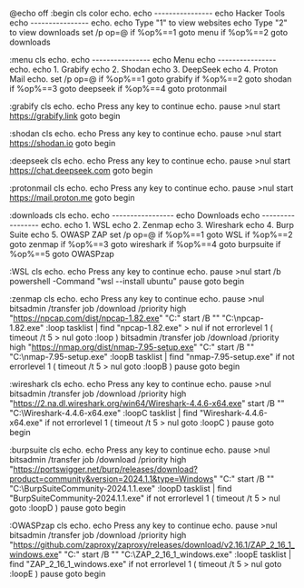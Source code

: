 @echo off
:begin
cls
color
echo.
echo ----------------
echo   Hacker Tools
echo ----------------
echo.
echo Type "1" to view websites
echo Type "2" to view downloads
set /p op=@
if %op%==1 goto menu
if %op%==2 goto downloads

:menu
cls
echo.
echo ----------------
echo       Menu
echo ----------------
echo.
echo 1. Grabify
echo 2. Shodan
echo 3. DeepSeek
echo 4. Proton Mail
echo.
set /p op=@
if %op%==1 goto grabify
if %op%==2 goto shodan
if %op%==3 goto deepseek
if %op%==4 goto protonmail

:grabify
cls
echo.
echo Press any key to continue
echo.
pause >nul
start https://grabify.link
goto begin

:shodan
cls
echo.
echo Press any key to continue
echo.
pause >nul
start https://shodan.io
goto begin

:deepseek
cls
echo.
echo Press any key to continue
echo.
pause >nul
start https://chat.deepseek.com
goto begin

:protonmail
cls
echo.
echo Press any key to continue
echo.
pause >nul
start https://mail.proton.me
goto begin

:downloads
cls
echo.
echo -----------------
echo     Downloads
echo -----------------
echo.
echo 1. WSL
echo 2. Zenmap
echo 3. Wireshark
echo 4. Burp Suite
echo 5. OWASP ZAP
set /p op=@
if %op%==1 goto WSL
if %op%==2 goto zenmap
if %op%==3 goto wireshark
if %op%==4 goto burpsuite
if %op%==5 goto OWASPzap

:WSL
cls
echo.
echo Press any key to continue
echo.
pause >nul
start /b powershell -Command "wsl --install ubuntu"
pause
goto begin

:zenmap
cls
echo.
echo Press any key to continue
echo.
pause >nul
bitsadmin /transfer job /download /priority high "https://npcap.com/dist/npcap-1.82.exe" "C:\"
start /B "" "C:\npcap-1.82.exe"
:loop
tasklist | find "npcap-1.82.exe" > nul
if not errorlevel 1 (
  timeout /t 5 > nul
  goto :loop
)
bitsadmin /transfer job /download /priority high "https://nmap.org/dist/nmap-7.95-setup.exe" "C:\"
start /B "" "C:\nmap-7.95-setup.exe"
:loopB
tasklist | find "nmap-7.95-setup.exe"
if not errorlevel 1 (
  timeout /t 5 > nul
  goto :loopB
)
pause
goto begin

:wireshark
cls
echo.
echo Press any key to continue
echo.
pause >nul
bitsadmin /transfer job /download /priority high "https://2.na.dl.wireshark.org/win64/Wireshark-4.4.6-x64.exe"
start /B "" "C:\Wireshark-4.4.6-x64.exe"
:loopC
tasklist | find "Wireshark-4.4.6-x64.exe"
if not errorlevel 1 (
  timeout /t 5 > nul
  goto :loopC
)
pause
goto begin

:burpsuite
cls
echo.
echo Press any key to continue
echo.
pause >nul
bitsadmin /transfer job /download /priority high "https://portswigger.net/burp/releases/download?product=community&version=2024.1.1&type=Windows" "C:\"
start /B "" "C:\BurpSuiteCommunity-2024.1.1.exe"
:loopD
tasklist | find "BurpSuiteCommunity-2024.1.1.exe"
if not errorlevel 1 (
  timeout /t 5 > nul
  goto :loopD
)
pause
goto begin

:OWASPzap
cls
echo.
echo Press any key to continue
echo.
pause >nul
bitsadmin /transfer job /download /priority high "https://github.com/zaproxy/zaproxy/releases/download/v2.16.1/ZAP_2_16_1_windows.exe" "C:\"
start /B "" "C:\ZAP_2_16_1_windows.exe"
:loopE
tasklist | find "ZAP_2_16_1_windows.exe"
if not errorlevel 1 (
  timeout /t 5 > nul
  goto :loopE
)
pause
goto begin
